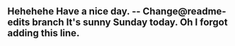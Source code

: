 Hehehehe
Have a nice day.
-- Change@readme-edits branch
It's sunny Sunday today.
Oh I forgot adding this line.
----------------------------

